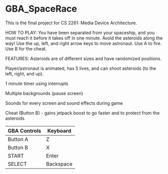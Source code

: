 # GBA_SpaceRace
This is the final project for CS 2261: Media Device Architecture.

HOW TO PLAY: You have been separated from your spaceship, and you must reach it
before it takes off in one minute. Avoid the asteroids along the way!
Use the up, left, and right arrow keys to move astronaut. Use A to
fire. Use B for the cheat.

FEATURES:
Asteroids are of different sizes and have randomized positions.

Player/astronaut is animated, has 5 lives, and can shoot asteroids (to the left,
right, and up).

1 minute timer using interrupts

Multiple backgrounds (pause screen)

Sounds for every screen and sound effects during game

Cheat (Button B) - gains jetpack boost to go faster and to protect from the
asteroids


| GBA Controls  | Keyboard |
| ------------- | ------------- |
| Button A | Z |
| Button B | X |
| START | Enter |
| SELECT | Backspace |
